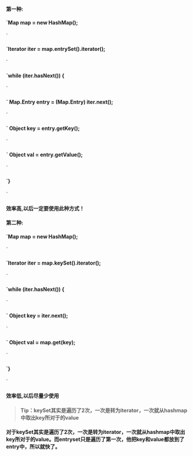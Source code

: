#### 第一种:

#### `Map map = new HashMap();`

#### `Iterator iter = map.entrySet().iterator();`

#### `while (iter.hasNext()) {`

#### `    Map.Entry entry = (Map.Entry) iter.next();`

#### `    Object key = entry.getKey();`

#### `    Object val = entry.getValue();`

#### `}`

#### 效率高,以后一定要使用此种方式！

#### 第二种:

#### `Map map = new HashMap();`

#### `Iterator iter = map.keySet().iterator();`

#### `while (iter.hasNext()) {`

#### `    Object key = iter.next();`

#### `    Object val = map.get(key);`

#### `}`

#### 效率低,以后尽量少使用

> #### Tip：keySet其实是遍历了2次，一次是转为iterator，一次就从hashmap中取出key所对于的value



#### 

#### 对于keySet其实是遍历了2次，一次是转为iterator，一次就从hashmap中取出key所对于的value。而entryset只是遍历了第一次，他把key和value都放到了entry中，所以就快了。




